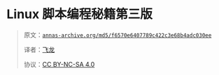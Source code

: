 # Linux 脚本编程秘籍第三版

> 原文：[`annas-archive.org/md5/f6570e6407789c422c3e68b4adc030ee`](https://annas-archive.org/md5/f6570e6407789c422c3e68b4adc030ee)
> 
> 译者：[飞龙](https://github.com/wizardforcel)
> 
> 协议：[CC BY-NC-SA 4.0](http://creativecommons.org/licenses/by-nc-sa/4.0/)